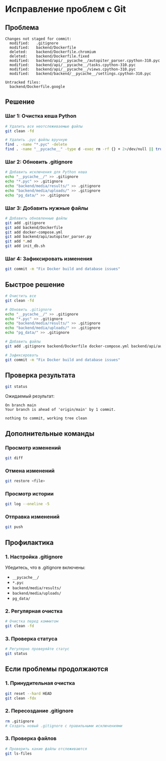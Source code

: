 # Исправление проблем с Git

## Проблема
```
Changes not staged for commit:
  modified:   .gitignore
  modified:   backend/Dockerfile
  deleted:    backend/Dockerfile.chromium
  deleted:    backend/Dockerfile.fixed
  modified:   backend/api/__pycache__/autopiter_parser.cpython-310.pyc
  modified:   backend/api/__pycache__/tasks.cpython-310.pyc
  modified:   backend/api/__pycache__/views.cpython-310.pyc
  modified:   backend/backend/__pycache__/settings.cpython-310.pyc

Untracked files:
  backend/Dockerfile.google
```

## Решение

### Шаг 1: Очистка кеша Python
```bash
# Удалить все неотслеживаемые файлы
git clean -fd

# Удалить .pyc файлы вручную
find . -name "*.pyc" -delete
find . -name "__pycache__" -type d -exec rm -rf {} + 2>/dev/null || true
```

### Шаг 2: Обновить .gitignore
```bash
# Добавить исключения для Python кеша
echo "__pycache__/" >> .gitignore
echo "*.pyc" >> .gitignore
echo "backend/media/results/" >> .gitignore
echo "backend/media/uploads/" >> .gitignore
echo "pg_data/" >> .gitignore
```

### Шаг 3: Добавить нужные файлы
```bash
# Добавить обновленные файлы
git add .gitignore
git add backend/Dockerfile
git add docker-compose.yml
git add backend/api/autopiter_parser.py
git add *.md
git add init_db.sh
```

### Шаг 4: Зафиксировать изменения
```bash
git commit -m "Fix Docker build and database issues"
```

## Быстрое решение

```bash
# Очистить все
git clean -fd

# Обновить .gitignore
echo "__pycache__/" >> .gitignore
echo "*.pyc" >> .gitignore
echo "backend/media/results/" >> .gitignore
echo "backend/media/uploads/" >> .gitignore
echo "pg_data/" >> .gitignore

# Добавить файлы
git add .gitignore backend/Dockerfile docker-compose.yml backend/api/autopiter_parser.py *.md init_db.sh

# Зафиксировать
git commit -m "Fix Docker build and database issues"
```

## Проверка результата

```bash
git status
```

Ожидаемый результат:
```
On branch main
Your branch is ahead of 'origin/main' by 1 commit.

nothing to commit, working tree clean
```

## Дополнительные команды

### Просмотр изменений
```bash
git diff
```

### Отмена изменений
```bash
git restore <file>
```

### Просмотр истории
```bash
git log --oneline -5
```

### Отправка изменений
```bash
git push
```

## Профилактика

### 1. Настройка .gitignore
Убедитесь, что в .gitignore включены:
- `__pycache__/`
- `*.pyc`
- `backend/media/results/`
- `backend/media/uploads/`
- `pg_data/`

### 2. Регулярная очистка
```bash
# Очистка перед коммитом
git clean -fd
```

### 3. Проверка статуса
```bash
# Регулярно проверяйте статус
git status
```

## Если проблемы продолжаются

### 1. Принудительная очистка
```bash
git reset --hard HEAD
git clean -fdx
```

### 2. Пересоздание .gitignore
```bash
rm .gitignore
# Создать новый .gitignore с правильными исключениями
```

### 3. Проверка файлов
```bash
# Проверить какие файлы отслеживаются
git ls-files
``` 